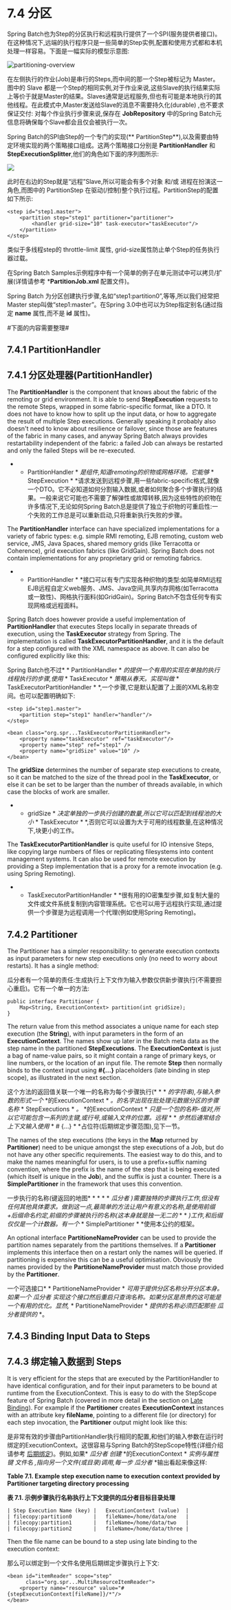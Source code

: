 # 7.4 分区 #

Spring Batch也为Step的分区执行和远程执行提供了一个SPI(服务提供者接口)。在这种情况下,远端的执行程序只是一些简单的Step实例,配置和使用方式都和本机处理一样容易。下面是一幅实际的模型示意图:

![partitioning-overview](./partitioning-overview.png)

在左侧执行的作业(Job)是串行的Steps,而中间的那一个Step被标记为 Master。图中的 Slave 都是一个Step的相同实例,对于作业来说,这些Slave的执行结果实际上等价于就是Master的结果。Slaves通常是远程服务,但也有可能是本地执行的其他线程。在此模式中,Master发送给Slave的消息不需要持久化(durable) ,也不要求保证交付: 对每个作业执行步骤来说,保存在 **JobRepository** 中的Spring Batch元信息将确保每个Slave都会且仅会被执行一次。


Spring Batch的SPI由Step的一个专门的实现(** PartitionStep**),以及需要由特定环境实现的两个策略接口组成。这两个策略接口分别是 **PartitionHandler** 和 **StepExecutionSplitter**,他们的角色如下面的序列图所示:

![](./partitioning-spi.png)

此时在右边的Step就是“远程”Slave,所以可能会有多个对象 和/或 进程在扮演这一角色,而图中的 PartitionStep 在驱动(/控制)整个执行过程。PartitionStep的配置如下所示:

	<step id="step1.master">
	    <partition step="step1" partitioner="partitioner">
	        <handler grid-size="10" task-executor="taskExecutor"/>
	    </partition>
	</step>

类似于多线程step的 throttle-limit 属性, grid-size属性防止单个Step的任务执行器过载。

在Spring Batch Samples示例程序中有一个简单的例子在单元测试中可以拷贝/扩展(详情请参考 ***PartitionJob.xml** 配置文件)。


Spring Batch 为分区创建执行步骤,名如“step1:partition0”,等等,所以我们经常把Master step叫做“step1:master”。在Spring 3.0中也可以为Step指定别名(通过指定 **name** 属性,而不是 **id** 属性)。

#下面的内容需要整理#

## 7.4.1 PartitionHandler ##

## 7.4.1 分区处理器(PartitionHandler) ##

The **PartitionHandler** is the component that knows about the fabric of the remoting or grid environment. It is able to send **StepExecution** requests to the remote Steps, wrapped in some fabric-specific format, like a DTO. It does not have to know how to split up the input data, or how to aggregate the result of multiple Step executions. Generally speaking it probably also doesn't need to know about resilience or failover, since those are features of the fabric in many cases, and anyway Spring Batch always provides restartability independent of the fabric: a failed Job can always be restarted and only the failed Steps will be re-executed.

* * PartitionHandler * *是组件,知道remoting的织物或网格环境。它能够* * StepExecution * *请求发送到远程步骤,用一些fabric-specific格式,就像一个DTO。它不必知道如何分割输入数据,或者如何聚合多个步骤执行的结果。一般来说它可能也不需要了解弹性或故障转移,因为这些特性的织物在许多情况下,无论如何Spring Batch总是提供了独立于织物的可重启性:一个失败的工作总是可以重新启动,只将重新执行失败的步骤。

The **PartitionHandler** interface can have specialized implementations for a variety of fabric types: e.g. simple RMI remoting, EJB remoting, custom web service, JMS, Java Spaces, shared memory grids (like Terracotta or Coherence), grid execution fabrics (like GridGain). Spring Batch does not contain implementations for any proprietary grid or remoting fabrics.

* * PartitionHandler * *接口可以有专门实现各种织物的类型:如简单RMI远程EJB远程自定义web服务、JMS、Java空间,共享内存网格(如Terracotta或一致性)、网格执行面料(如GridGain)。Spring Batch不包含任何专有实现网格或远程面料。

Spring Batch does however provide a useful implementation of **PartitionHandler** that executes Steps locally in separate threads of execution, using the **TaskExecutor** strategy from Spring. The implementation is called **TaskExecutorPartitionHandler**, and it is the default for a step configured with the XML namespace as above. It can also be configured explicitly like this:

Spring Batch也不过* * PartitionHandler * *的提供一个有用的实现在单独的执行线程执行的步骤,使用* * TaskExecutor * *策略从春天。实现叫做* * TaskExecutorPartitionHandler * *,一个步骤,它是默认配置了上面的XML名称空间。也可以配置明确如下:

	<step id="step1.master">
	    <partition step="step1" handler="handler"/>
	</step>
	
	<bean class="org.spr...TaskExecutorPartitionHandler">
	    <property name="taskExecutor" ref="taskExecutor"/>
	    <property name="step" ref="step1" />
	    <property name="gridSize" value="10" />
	</bean>

The **gridSize** determines the number of separate step executions to create, so it can be matched to the size of the thread pool in the **TaskExecutor**, or else it can be set to be larger than the number of threads available, in which case the blocks of work are smaller.

* * gridSize * *决定单独的一步执行创建的数量,所以它可以匹配到线程池的大小* * TaskExecutor * *,否则它可以设置为大于可用的线程数量,在这种情况下,块更小的工作。

The **TaskExecutorPartitionHandler** is quite useful for IO intensive Steps, like copying large numbers of files or replicating filesystems into content management systems. It can also be used for remote execution by providing a Step implementation that is a proxy for a remote invocation (e.g. using Spring Remoting).

* * TaskExecutorPartitionHandler * *很有用的IO密集型步骤,如复制大量的文件或文件系统复制到内容管理系统。它也可以用于远程执行实现,通过提供一个步骤是为远程调用一个代理(例如使用Spring Remoting)。

## 7.4.2 Partitioner ##

The Partitioner has a simpler responsibility: to generate execution contexts as input parameters for new step executions only (no need to worry about restarts). It has a single method:

瓜分者有一个简单的责任:生成执行上下文作为输入参数仅供新步骤执行(不需要担心重启)。它有一个单一的方法:

	public interface Partitioner {
	    Map<String, ExecutionContext> partition(int gridSize);
	}

The return value from this method associates a unique name for each step execution (the **String**), with input parameters in the form of an **ExecutionContext**. The names show up later in the Batch meta data as the step name in the partitioned **StepExecutions**. The **ExecutionContext** is just a bag of name-value pairs, so it might contain a range of primary keys, or line numbers, or the location of an input file. The remote **Step** then normally binds to the context input using **#{...}** placeholders (late binding in step scope), as illustrated in the next section.

这个方法的返回值关联一个唯一的名称为每个步骤执行(* * * *的字符串),与输入参数的形式一个* *的ExecutionContext * *。的名字出现在批处理元数据分区的步骤名称* * StepExecutions * *。* *的ExecutionContext * *只是一个包的名称-值对,所以它可能包含一系列的主键,或行号,或输入文件的位置。远程* * * *步然后通常结合上下文输入使用* * # {…} * *占位符(后期绑定步骤范围),见下一节。

The names of the step executions (the keys in the **Map** returned by **Partitioner**) need to be unique amongst the step executions of a Job, but do not have any other specific requirements. The easiest way to do this, and to make the names meaningful for users, is to use a prefix+suffix naming convention, where the prefix is the name of the step that is being executed (which itself is unique in the **Job**), and the suffix is just a counter. There is a **SimplePartitioner** in the framework that uses this convention.

一步执行的名称(键返回的地图* * * * * *瓜分者* *)需要独特的步骤执行工作,但没有任何其他具体要求。做到这一点,最简单的方法让用户有意义的名称,是使用前缀+后缀命名约定,前缀的步骤被执行的名称(这本身就是独一无二的* * * *)工作,和后缀仅仅是一个计数器。有一个* * SimplePartitioner * *使用本公约的框架。

An optional interface **PartitioneNameProvider** can be used to provide the partition names separately from the partitions themselves. If a **Partitioner** implements this interface then on a restart only the names will be queried. If partitioning is expensive this can be a useful optimisation. Obviously the names provided by the **PartitioneNameProvider** must match those provided by the **Partitioner**.

一个可选接口* * PartitioneNameProvider * *可用于提供分区名称分开分区本身。如果一个* *瓜分者* *实现这个接口然后重启只查询名称。如果分区是昂贵的这可能是一个有用的优化。显然,* * PartitioneNameProvider * *提供的名称必须匹配那些* *瓜分者提供的* *。

## 7.4.3 Binding Input Data to Steps ##

## 7.4.3 绑定输入数据到 Steps ##

It is very efficient for the steps that are executed by the PartitionHandler to have identical configuration, and for their input parameters to be bound at runtime from the ExecutionContext. This is easy to do with the StepScope feature of Spring Batch (covered in more detail in the section on [Late Binding](http://docs.spring.io/spring-batch/trunk/reference/html/configureStep.html#late-binding)). For example if the **Partitioner** creates **ExecutionContext** instances with an attribute key **fileName**, pointing to a different file (or directory) for each step invocation, the **Partitioner** output might look like this:

是非常有效的步骤由PartitionHandler执行相同的配置,和他们的输入参数在运行时绑定的ExecutionContext。这很容易与Spring Batch的StepScope特性(详细介绍请参考 [后期绑定](http://docs.spring.io/spring-batch/trunk/reference/html/configureStep.html#late-binding))。例如,如果* *瓜分者* *创建* *的ExecutionContext * *实例与属性键* *文件名* *,指向另一个文件(或目录)调用,每一步* *瓜分者* *输出看起来像这样:

**Table 7.1. Example step execution name to execution context provided by Partitioner targeting directory processing**

**表 7.1. 示例步骤执行名称执行上下文提供的瓜分者目标目录处理**

	| Step Execution Name (key) |	ExecutionContext (value)  |
	| filecopy:partition0	    |   fileName=/home/data/one   |
	| filecopy:partition1	    |   fileName=/home/data/two   |
	| filecopy:partition2	    |   fileName=/home/data/three |

Then the file name can be bound to a step using late binding to the execution context:

那么可以绑定到一个文件名使用后期绑定步骤执行上下文:

	<bean id="itemReader" scope="step"
	      class="org.spr...MultiResourceItemReader">
	    <property name="resource" value="#{stepExecutionContext[fileName]}/*"/>
	</bean>

